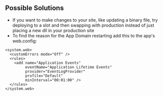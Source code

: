 ## Possible Solutions
* If you want to make changes to your site, like updating a binary file, try deploying to a slot and then swapping with production instead of just placing a new dll in your production site
* To find the reason for the App Domain restarting add this to the app's web.config:
```
<system.web>
  <customErrors mode="Off" />
  <rules>
    <add name="Application Events"
         eventName="Application Lifetime Events"
         provider="EventLogProvider"
         profile="Default"
         minInterval="00:01:00" />
  </rules>
</system.web>
```
